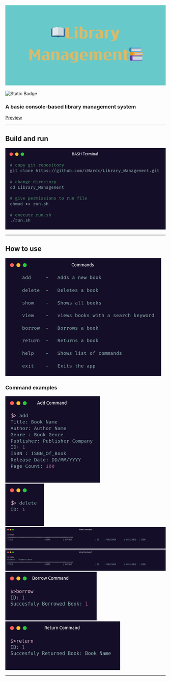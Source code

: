 <img src="img/bannerLib.png" alt="Banner" Title="Library Management">


![Static Badge](https://img.shields.io/badge/Language-C%2B%2B-blue)


<h3>A basic console-based library management system</h3>



[Preview](https://github.com/cMardc/Library_Management/assets/130239955/fb555209-a8ac-41e5-b7e8-fddcac66a0c1)




<hr>
<h2>Build and run</h2>
<img src="img/build.png" alt="BASH Terminal" Title="Build and run">
<hr>

<h2>How to use</h2>
<img src="img/commands.png" alt="Commands" Title="Commands">

<h3>Command examples</h3>

<img src="img/Add.png" alt="Commands" Title="Commands"><br>
<img src="img/deletecmd.png" alt="Commands" Title="Commands"><br>
<img src="img/showcmd.png" alt="Commands" Title="Commands"><br>
<img src="img/viewcmd.png" alt="Commands" Title="Commands"><br>
<img src="img/borrowcmd.png" alt="Commands" Title="Commands"><br>
<img src="img/returncmd.png" alt="Commands" Title="Commands"><br>

<hr>
